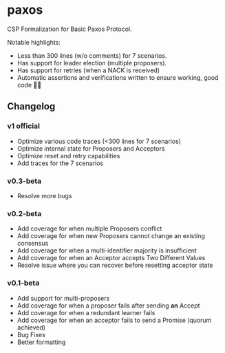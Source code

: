 # paxos
CSP Formalization for Basic Paxos Protocol. 

Notable highlights: 
- Less than 300 lines (w/o comments) for 7 scenarios.
- Has support for leader election (multiple proposers).
- Has support for retries (when a NACK is received)
- Automatic assertions and verifications written to ensure working, good code 💪🏻 

## Changelog

### v1 official
- Optimize various code traces (<300 lines for 7 scenarios)
- Optimize internal state for Proposers and Acceptors
- Optimize reset and retry capabilities
- Add traces for the 7 scenarios

### v0.3-beta
- Resolve more bugs

### v0.2-beta
- Add coverage for when multiple Proposers conflict
- Add coverage for when new Proposers cannot change an existing consensus
- Add coverage for when a multi-identifier majority is insufficient
- Add coverage for when an Acceptor accepts Two Different Values
- Resolve issue where you can recover before resetting acceptor state

### v0.1-beta 

- Add support for multi-proposers
- Add coverage for when a proposer fails after sending **an** Accept
- Add coverage for when a redundant learner fails
- Add coverage for when an acceptor fails to send a Promise (quorum achieved)
- Bug Fixes
- Better formatting
